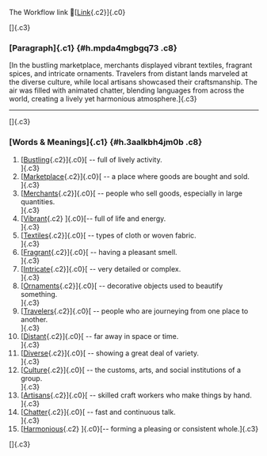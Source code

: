 The Workflow link
👏[[Link](https://www.google.com/url?q=http://www.google.com&sa=D&source=editors&ust=1756937856779013&usg=AOvVaw39tT5eyXUgeTgnHz8yxCf2){.c2}]{.c0}

[]{.c3}

### [Paragraph]{.c1} {#h.mpda4mgbgq73 .c8}

[In the bustling marketplace, merchants displayed vibrant textiles,
fragrant spices, and intricate ornaments. Travelers from distant lands
marveled at the diverse culture, while local artisans showcased their
craftsmanship. The air was filled with animated chatter, blending
languages from across the world, creating a lively yet harmonious
atmosphere.]{.c3}

------------------------------------------------------------------------

[]{.c3}

### [Words & Meanings]{.c1} {#h.3aalkbh4jm0b .c8}

1.  [[Bustling](https://www.google.com/url?q=http://www.google.com&sa=D&source=editors&ust=1756937856781233&usg=AOvVaw1iV8yFQOLTQQDDMGhohdLr){.c2}]{.c0}[ --
    full of lively activity.\
    ]{.c3}
2.  [[Marketplace](https://www.google.com/url?q=http://www.google.com&sa=D&source=editors&ust=1756937856781689&usg=AOvVaw0lzX_JHKh9JBUY7gw3AKWz){.c2}]{.c0}[ --
    a place where goods are bought and sold.\
    ]{.c3}
3.  [[Merchants](https://www.google.com/url?q=http://www.google.com&sa=D&source=editors&ust=1756937856782116&usg=AOvVaw25JsyOGsdBWlRyQznovZxa){.c2}]{.c0}[ --
    people who sell goods, especially in large quantities.\
    ]{.c3}
4.  [[Vibrant](https://www.google.com/url?q=http://www.google.com&sa=D&source=editors&ust=1756937856782581&usg=AOvVaw18dCeqJfpWpjJxmp9SO80-){.c2}
    ]{.c0}[-- full of life and energy.\
    ]{.c3}
5.  [[Textiles](https://www.google.com/url?q=http://www.google.com&sa=D&source=editors&ust=1756937856782966&usg=AOvVaw1gZ3KoeB0NyIb6termmEvL){.c2}]{.c0}[ --
    types of cloth or woven fabric.\
    ]{.c3}
6.  [[Fragrant](https://www.google.com/url?q=http://www.google.com&sa=D&source=editors&ust=1756937856783283&usg=AOvVaw0T-rEZW5mVg2_tAhTmULEk){.c2}]{.c0}[ --
    having a pleasant smell.\
    ]{.c3}
7.  [[Intricate](https://www.google.com/url?q=http://www.google.com&sa=D&source=editors&ust=1756937856783544&usg=AOvVaw2dL9daVzb2QzUKEFywQ-vv){.c2}]{.c0}[ --
    very detailed or complex.\
    ]{.c3}
8.  [[Ornaments](https://www.google.com/url?q=http://www.google.com&sa=D&source=editors&ust=1756937856783800&usg=AOvVaw22kR1QtJ7JzrK2wAXhUCEd){.c2}]{.c0}[ --
    decorative objects used to beautify something.\
    ]{.c3}
9.  [[Travelers](https://www.google.com/url?q=http://www.google.com&sa=D&source=editors&ust=1756937856784213&usg=AOvVaw1xu4S1GGK_EyBu5ZPkDJd7){.c2}]{.c0}[ --
    people who are journeying from one place to another.\
    ]{.c3}
10. [[Distant](https://www.google.com/url?q=http://www.google.com&sa=D&source=editors&ust=1756937856784561&usg=AOvVaw0xS6bnwSP4v2JrdqPdCQ1B){.c2}]{.c0}[ --
    far away in space or time.\
    ]{.c3}
11. [[Diverse](https://www.google.com/url?q=http://www.google.com&sa=D&source=editors&ust=1756937856784849&usg=AOvVaw1oRmU35FfMzUjZwuk6V0yh){.c2}]{.c0}[ --
    showing a great deal of variety.\
    ]{.c3}
12. [[Culture](https://www.google.com/url?q=http://www.google.com&sa=D&source=editors&ust=1756937856785239&usg=AOvVaw0RAjIgGjLG96bXcAZQcOK_){.c2}]{.c0}[ --
    the customs, arts, and social institutions of a group.\
    ]{.c3}
13. [[Artisans](https://www.google.com/url?q=http://www.google.com&sa=D&source=editors&ust=1756937856785601&usg=AOvVaw2PCD1VcxE3_guB3Awv-zNR){.c2}]{.c0}[ --
    skilled craft workers who make things by hand.\
    ]{.c3}
14. [[Chatter](https://www.google.com/url?q=http://www.google.com&sa=D&source=editors&ust=1756937856785895&usg=AOvVaw28ErEWQj-gwLL9RT75_u5K){.c2}]{.c0}[ --
    fast and continuous talk.\
    ]{.c3}
15. [[Harmonious](https://www.google.com/url?q=http://www.google.com&sa=D&source=editors&ust=1756937856786127&usg=AOvVaw13Xh0MiZAzG4HnHqlvfUF8){.c2}
    ]{.c0}[-- forming a pleasing or consistent whole.]{.c3}

[]{.c3}
